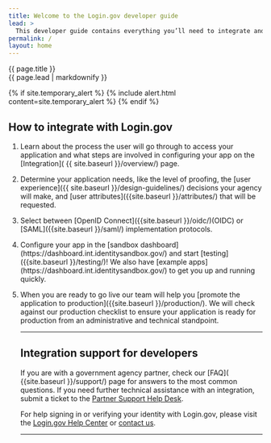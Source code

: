 ```yaml
---
title: Welcome to the Login.gov developer guide
lead: >
  This developer guide contains everything you’ll need to integrate and deploy your application with Login.gov.
permalink: /
layout: home
---
```


<section class="usa-section usa-section--dark">
  <div class="grid-container">
    <div class="usa-display">{{ page.title }}</div>
    <div class="usa-intro">{{ page.lead | markdownify }}</div>
  </div>
</section>

<section class="usa-section grid-container usa-prose" markdown="1">

  {% if site.temporary_alert %}
    {% include alert.html content=site.temporary_alert %}
  {% endif %}

# How to integrate with Login.gov

<ol class="usa-process-list">
  <li class="usa-process-list__item padding-bottom-4">
    <p class="usa-process-list__heading font-sans-xl line-height-sans-1">
      Learn about the process the user will go through to access your application and what steps are involved in configuring your app on the [Integration]( {{ site.baseurl }}/overview/) page. 
    </p>
  </li>


 <li class="usa-process-list__item padding-bottom-4">
    <p class="usa-process-list__heading font-sans-xl line-height-sans-1">
      Determine your application needs, like the level of proofing, the [user experience]({{ site.baseurl }}/design-guidelines/) decisions your agency will make, and [user attributes]({{site.baseurl }}/attributes/) that will be requested.
    </p>
  </li>

 
<li class="usa-process-list__item padding-bottom-4">
    <p class="usa-process-list__heading font-sans-xl line-height-sans-1">
      Select between [OpenID Connect]({{site.baseurl }}/oidc/)(OIDC) or [SAML]({{site.baseurl }}/saml/) implementation protocols. 
      </p>
    </li>


<li class="usa-process-list__item padding-bottom-4">
    <p class="usa-process-list__heading font-sans-xl line-height-sans-1">
      Configure your app in the [sandbox dashboard](https://dashboard.int.identitysandbox.gov/) and start [testing]({{site.baseurl }}/testing/)! We also have [example apps](https://dashboard.int.identitysandbox.gov/) to get you up and running quickly.
      </p>
    </li>


<li class="usa-process-list__item padding-bottom-4">
    <p class="usa-process-list__heading font-sans-xl line-height-sans-1">
      When you are ready to go live our team will help you [promote the application to production]({{site.baseurl }}/production/). 
We will check against our production checklist to ensure your application is ready for production from an administrative and technical standpoint.
      </p>
    </li>

<hr>
</hr>

## Integration support for developers
If you are with a government agency partner, check our [FAQ]( {{site.baseurl }}/support/) page for answers to the most common questions. If you need further technical assistance with an integration, submit a ticket to the [Partner Support Help Desk](https://zendesk.login.gov). 

For help signing in or verifying your identity with Login.gov, please visit the [Login.gov Help Center](https://login.gov/help/) or [contact us](https://login.gov/contact/).

<hr>
</hr>
</section>

